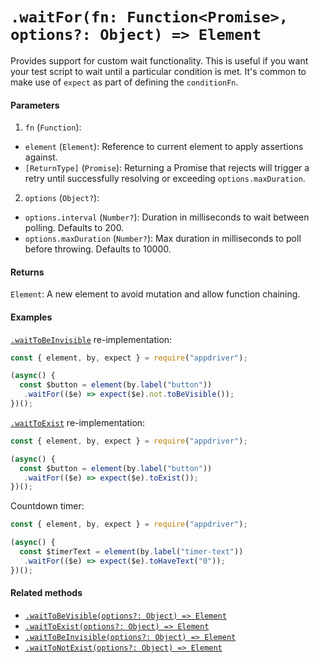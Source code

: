 # `.waitFor(fn: Function<Promise>, options?: Object) => Element`

Provides support for custom wait functionality. This is useful if you want your test script to wait until a particular condition is met. It's common to make use of `expect` as part of defining the `conditionFn`.

#### Parameters

1. `fn` (`Function`):
  - `element` (`Element`): Reference to current element to apply assertions against.
  - `[ReturnType]` (`Promise`): Returning a Promise that rejects will trigger a retry until successfully resolving or exceeding `options.maxDuration`.
2. `options` (`Object?`):
  - `options.interval` (`Number?`): Duration in milliseconds to wait between polling. Defaults to 200.
  - `options.maxDuration` (`Number?`): Max duration in milliseconds to poll before throwing. Defaults to 10000.

#### Returns

`Element`: A new element to avoid mutation and allow function chaining.

#### Examples

[`.waitToBeInvisible`](./waitToBeInvisible.md) re-implementation:

```javascript
const { element, by, expect } = require("appdriver");

(async() {
  const $button = element(by.label("button"))
   .waitFor(($e) => expect($e).not.toBeVisible());
})();
```

[`.waitToExist`](./waitToExist.md) re-implementation:

```javascript
const { element, by, expect } = require("appdriver");

(async() {
  const $button = element(by.label("button"))
   .waitFor(($e) => expect($e).toExist());
})();
```

Countdown timer:

```javascript
const { element, by, expect } = require("appdriver");

(async() {
  const $timerText = element(by.label("timer-text"))
   .waitFor(($e) => expect($e).toHaveText("0"));
})();
```

#### Related methods

- [`.waitToBeVisible(options?: Object) => Element`](./waitToBeVisible.md)
- [`.waitToExist(options?: Object) => Element`](./waitToExist.md)
- [`.waitToBeInvisible(options?: Object) => Element`](./waitToBeInvisible.md)
- [`.waitToNotExist(options?: Object) => Element`](./waitToNotExist.md)
